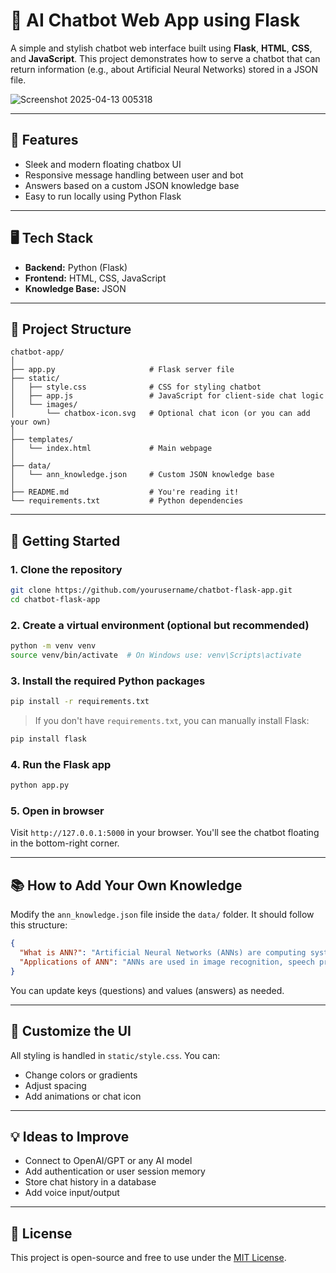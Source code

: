 
# 🧠 AI Chatbot Web App using Flask

A simple and stylish chatbot web interface built using **Flask**, **HTML**, **CSS**, and **JavaScript**. This project demonstrates how to serve a chatbot that can return information (e.g., about Artificial Neural Networks) stored in a JSON file.

![Screenshot 2025-04-13 005318](https://github.com/user-attachments/assets/bd0555ea-060f-4f31-8e72-21b6878c1d53)


---

## 📌 Features

- Sleek and modern floating chatbox UI
- Responsive message handling between user and bot
- Answers based on a custom JSON knowledge base
- Easy to run locally using Python Flask

---

## 🖥️ Tech Stack

- **Backend:** Python (Flask)
- **Frontend:** HTML, CSS, JavaScript
- **Knowledge Base:** JSON

---

## 📂 Project Structure

```
chatbot-app/
│
├── app.py                     # Flask server file
├── static/
│   ├── style.css              # CSS for styling chatbot
│   ├── app.js                 # JavaScript for client-side chat logic
│   └── images/
│       └── chatbox-icon.svg   # Optional chat icon (or you can add your own)
│
├── templates/
│   └── index.html             # Main webpage
│
├── data/
│   └── ann_knowledge.json     # Custom JSON knowledge base
│
├── README.md                  # You're reading it!
└── requirements.txt           # Python dependencies
```

---

## 🚀 Getting Started

### 1. Clone the repository

```bash
git clone https://github.com/yourusername/chatbot-flask-app.git
cd chatbot-flask-app
```

### 2. Create a virtual environment (optional but recommended)

```bash
python -m venv venv
source venv/bin/activate  # On Windows use: venv\Scripts\activate
```

### 3. Install the required Python packages

```bash
pip install -r requirements.txt
```

> If you don't have `requirements.txt`, you can manually install Flask:
```bash
pip install flask
```

### 4. Run the Flask app

```bash
python app.py
```

### 5. Open in browser

Visit `http://127.0.0.1:5000` in your browser. You'll see the chatbot floating in the bottom-right corner.

---

## 📚 How to Add Your Own Knowledge

Modify the `ann_knowledge.json` file inside the `data/` folder. It should follow this structure:

```json
{
  "What is ANN?": "Artificial Neural Networks (ANNs) are computing systems inspired by biological neural networks.",
  "Applications of ANN": "ANNs are used in image recognition, speech processing, and more."
}
```

You can update keys (questions) and values (answers) as needed.

---

## 🎨 Customize the UI

All styling is handled in `static/style.css`. You can:

- Change colors or gradients
- Adjust spacing
- Add animations or chat icon

---

## 💡 Ideas to Improve

- Connect to OpenAI/GPT or any AI model
- Add authentication or user session memory
- Store chat history in a database
- Add voice input/output

---

## 📃 License

This project is open-source and free to use under the [MIT License](LICENSE).
